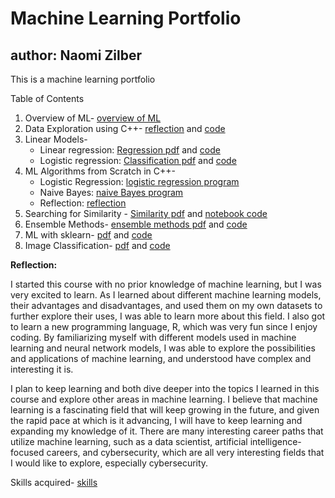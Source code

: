 # Machine Learning Portfolio
## author: Naomi Zilber
This is a machine learning portfolio

Table of Contents
1. Overview of ML- [overview of ML](https://github.com/naomi-z/Portfolio/blob/6555777b970ce6ff262724059a9f9cefc0e7658f/Overview_of_ML.pdf)
2. Data Exploration using C++- [reflection](https://github.com/naomi-z/Portfolio/blob/69013ab79e20582892f4cace212c1eaac309f127/Data_Exploration.pdf) and [code](https://github.com/naomi-z/Portfolio/blob/69013ab79e20582892f4cace212c1eaac309f127/DataExploration.cpp)
3. Linear Models-
    - Linear regression: [Regression pdf](https://github.com/naomi-z/Portfolio/blob/c1cc6a6168baceb087bc2429d39008c18fe37156/Regression.pdf) and [code](https://github.com/naomi-z/Portfolio/blob/4e2cb0a88eac0287c0d9da78f971b493202e436c/Regression.Rmd)
    - Logistic regression: [Classification pdf](https://github.com/naomi-z/Portfolio/blob/c1cc6a6168baceb087bc2429d39008c18fe37156/Classification.pdf) and [code](https://github.com/naomi-z/Portfolio/blob/4e2cb0a88eac0287c0d9da78f971b493202e436c/Classification.Rmd)
4. ML Algorithms from Scratch in C++-
    - Logistic Regression: [logistic regression program](https://github.com/naomi-z/Portfolio/blob/28a20bee60e3b0a2ca075c9be5050595380d1c1b/LogFromScratch.cpp)
    - Naive Bayes: [naive Bayes program](https://github.com/naomi-z/Portfolio/blob/28a20bee60e3b0a2ca075c9be5050595380d1c1b/NaiveBayesFromScratch.cpp)
    - Reflection: [reflection](https://github.com/naomi-z/Portfolio/blob/28a20bee60e3b0a2ca075c9be5050595380d1c1b/ML_Algorithms_From_Scratch.pdf)
5. Searching for Similarity - [Similarity pdf](https://github.com/naomi-z/Portfolio/blob/cf2a71c01c4ab84bdd65c29e3ef54cb98bf65b92/Similarity.pdf) and [notebook code](https://github.com/naomi-z/Portfolio/blob/cf2a71c01c4ab84bdd65c29e3ef54cb98bf65b92/Similarity.Rmd)
5. Ensemble Methods- [ensemble methods pdf](https://github.com/naomi-z/Portfolio/blob/19e398aa96766e0b69bbcc2e9c640d713f29d46f/EnsembleMethods.pdf) and [code](https://github.com/naomi-z/Portfolio/blob/19e398aa96766e0b69bbcc2e9c640d713f29d46f/EnsembleMethods.Rmd)
6. ML with sklearn- [pdf](https://github.com/naomi-z/Machine-Learning-Portfolio/blob/5b9b8990756701fc934947f19653f056e804613a/PythonML%20Colaboratory.pdf) and [code](https://github.com/naomi-z/Machine-Learning-Portfolio/blob/5b9b8990756701fc934947f19653f056e804613a/PythonML.ipynb)
7. Image Classification- [pdf](https://github.com/naomi-z/Machine-Learning-Portfolio/blob/b356326f019d71781c404a39ead2be6cf315d78d/ImageClassification.pdf) and [code](https://github.com/naomi-z/Machine-Learning-Portfolio/blob/b356326f019d71781c404a39ead2be6cf315d78d/ImageClassification.ipynb)


**Reflection:**

I started this course with no prior knowledge of machine learning, but I was very excited to learn. As I learned about different machine learning models, their advantages and disadvantages, and used them on my own datasets to further explore their uses, I was able to learn more about this field. I also got to learn a new programming language, R, which was very fun since I enjoy coding. By familiarizing myself with different models used in machine learning and neural network models, I was able to explore the possibilities and applications of machine learning, and understood have complex and interesting it is.

I plan to keep learning and both dive deeper into the topics I learned in this course and explore other areas in machine learning. I believe that machine learning is a fascinating field that will keep growing in the future, and given the rapid pace at which is it advancing, I will have to keep learning and expanding my knowledge of it. There are many interesting career paths that utilize machine learning, such as a data scientist, artificial intelligence-focused careers, and cybersecurity, which are all very interesting fields that I would like to explore, especially cybersecurity.

Skills acquired- [skills](https://github.com/naomi-z/Machine-Learning-Portfolio/blob/c34b00e869ae333fc3f57815238c4a9d7f4c55a9/Resume_Skills)
